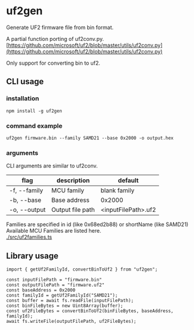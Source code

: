 # uf2gen

Generate UF2 firmware file from bin format.

A partial function porting of uf2conv.py.
[https://github.com/microsoft/uf2/blob/master/utils/uf2conv.py](https://github.com/microsoft/uf2/blob/master/utils/uf2conv.py)

Only support for converting bin to uf2.

## CLI usage

### installation

```
npm install -g uf2gen
```

### command example
```
uf2gen firmware.bin --family SAMD21 --base 0x2000 -o output.hex
```

### arguments

CLI arguments are similar to uf2conv.

|flag|description|default
|--|--|--|
|-f, --family | MCU family | blank family |
|-b, --base | Base address | 0x2000 |
|-o, --output | Output file path | \<inputFilePath\>.uf2

Families are specified in id (like 0x68ed2b88) or shortName (like SAMD21)
Available MCU Families are listed here.  
[./src/uf2families.ts](./src/uf2families.ts)

## Library usage

```
import { getUf2FamilyId, convertBinToUf2 } from "uf2gen";

const inputFilePath = "firmware.bin"
const outputFilePath = "firmware.uf2"
const baseAddress = 0x2000
const familyId = getUf2FamilyId("SAMD21");
const buffer = await fs.readFile(inputFilePath);
const binFileBytes = new Uint8Array(buffer);
const uf2FileBytes = convertBinToUf2(binFileBytes, baseAddress, familyId);
await fs.writeFile(outputFilePath, uf2FileBytes);

```

